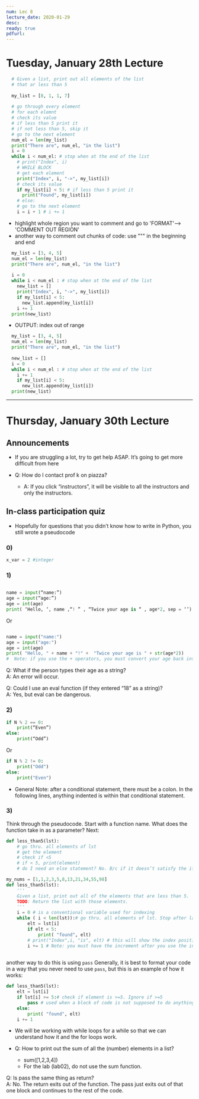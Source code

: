 ```yaml
---
num: Lec 8
lecture_date: 2020-01-29
desc:
ready: true
pdfurl:
---
```

# Tuesday, January 28th Lecture
```python
  # Given a list, print out all elements of the list
  # that ar less than 5
  
  my_list = [8, 1, 1, 7]
  
  # go through every element
  # for each elemnt
  # check its value
  # if less than 5 print it 
  # if not less than 5, skip it
  # go to the next element
  num_el = len(my_list)
  print("There are", num_el, "in the list")
  i = 0
  while i < num_el: # stop when at the end of the list
    # print("Index", i)
    # WHILE BLOCK
    # get each element
    print("Index", i, "->", my_list[i])
    # check its value
    if my_list[i] < 5: # if less than 5 print it 
      print("Found", my_list[i])
    # else: 
    # go to the next element
    i = i + 1 # i += 1
  ```
  
  * highlight whole region you want to comment and go to 'FORMAT'--> 'COMMENT OUT REGION'
  * another way to comment out chunks of code: use """ in the beginning and end
  
  ```python
    my_list = [3, 4, 5]
    num_el = len(my_list)
    print("There are", num_el, "in the list")
    
    i = 0
    while i < num_el : # stop when at the end of the list
      new_list = []
      print("Index", i, "->", my_list[i])
      if my_list[i] < 5:
        new_list.append(my_list[i])
      i += 1
    print(new_list)
  ```
  * OUTPUT: index out of range
  
  
  ```python
    my_list = [3, 4, 5]
    num_el = len(my_list)
    print("There are", num_el, "in the list")
    
    new_list = []
    i = 0
    while i < num_el : # stop when at the end of the list
      i += 1
      if my_list[i] < 5:
        new_list.append(my_list[i])
    print(new_list)
  ```
____________________________________________________________________________________________________________________________
# Thursday, January 30th Lecture
  
 ## Announcements
* If you are struggling a lot, try to get help ASAP. It’s going to get more difficult from here

* Q: How do I contact prof k on piazza?
  * A: If you click “instructors”, it will be visible to all the instructors and only the instructors. 


## In-class participation quiz

* Hopefully for questions that you didn’t know how to write in Python, you still wrote a pseudocode

### 0) 
```python
x_var = 2 #integer
```

### 1)

```python

name = input(“name:”)
age = input(“age:”)
age = int(age)
print( ‘Hello, ‘, name ,“! ” , “Twice your age is “ , age*2, sep = ‘’)

```

Or

```python

name = input("name:")
age = input("age:")
age = int(age)
print( "Hello, " + name + "!" +  "Twice your age is " + str(age*2))
#  Note: if you use the + operators, you must convert your age back into a string!!!
```


Q: What if the person types their age as a string?<br/>
A: An error will occur.

Q: Could I use an eval function (if they entered “18” as a string)?<br/>
A: Yes, but eval can be dangerous.


### 2)
```python
if N % 2 == 0:
	print(“Even”)
else:
	print(“Odd”)

```

Or 

```python
if N % 2 != 0:
	print("Odd")
else:
	print("Even")

```


* General Note: after a conditional statement, there must be a colon. In the following lines, anything indented is within that conditional statement.


### 3)

Think through the pseudocode. Start with a function name. What does the function take in as a parameter?
Next: 

```python
def less_than5(lst):
	# go thru. all elements of lst
	# get the element
	# check if <5
	# if < 5, print(element)
	# do I need an else statement? No. B/c if it doesn’t satisfy the if, it will continue to loop through

```
```python
my_nums = [1,1,2,3,5,8,13,21,34,55,98]
def less_than5(lst):
    '''
    Given a list, print out all of the elements that are less than 5.
    TODO: Return the list with those elements.
    '''
    i = 0 # is a conventional variable used for indexing
    while ( i < len(lst)):# go thru. all elements of lst. Stop after last element
        elt = lst[i]
        if elt < 5:
            print( "found", elt)
        # print("Index",i, "is", elt) # this will show the index position for each iteration
        i += 1 # Note: you must have the increment after you use the indexing
    
```

another way to do this is using ```pass```
Generally, it is best to format your code in a way that you never need to use ```pass```, but this is an example of how it works: 
```python
def less_than5(lst):
    elt = lst[i]
    if lst[i] >= 5:# check if element is >=5. Ignore if >=5
        pass # used when a block of code is not supposed to do anything
    else:
        print( "found", elt)
    i += 1
```
* We will be working with while loops for a while so that we can understand how it and the for loops work.


* Q: How to print out the sum of all the (number) elements in a list?
  * sum([1,2,3,4])
  * For the lab (lab02), do not use the sum function.


Q: Is pass the same thing as return?<br/>
A: No. The return exits out of the function. The pass just exits out of that one block and continues to the rest of the code.
